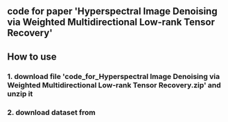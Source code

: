 ## code for paper 'Hyperspectral Image Denoising via Weighted Multidirectional Low-rank Tensor Recovery'

## How to use
### 1. download file 'code_for_Hyperspectral Image Denoising via Weighted Multidirectional Low-rank Tensor Recovery.zip' and unzip it
### 2. download dataset from 
